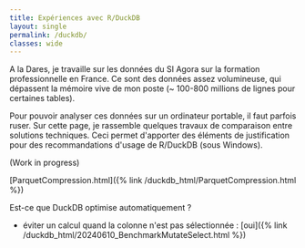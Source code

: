 ```yaml
---
title: Expériences avec R/DuckDB
layout: single
permalink: /duckdb/
classes: wide
---
```


A la Dares, je travaille sur les données du SI Agora sur la formation professionnelle en France. 
Ce sont des données assez volumineuse, qui dépassent la mémoire vive de mon poste
(~ 100-800 millions de lignes pour certaines tables).

Pour pouvoir analyser ces données sur un ordinateur portable, il faut parfois ruser. 
Sur cette page, je rassemble quelques travaux de comparaison entre solutions techniques. 
Ceci permet d'apporter des éléments de justification pour des recommandations d'usage de R/DuckDB (sous Windows).

(Work in progress)

[ParquetCompression.html]({% link /duckdb_html/ParquetCompression.html %})

Est-ce que DuckDB optimise automatiquement ? 

- éviter un calcul quand la colonne n'est pas sélectionnée : [oui]({% link /duckdb_html/20240610_BenchmarkMutateSelect.html %})







